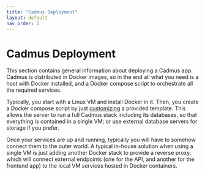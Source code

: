 ```yaml
---
title: "Cadmus Deployment"
layout: default
nav_order: 5
---
```


# Cadmus Deployment

This section contains general information about deploying a Cadmus app. Cadmus is distributed in Docker images, so in the end all what you need is a host with Docker installed, and a Docker compose script to orchestrate all the required services.

Typically, you start with a Linux VM and install Docker in it. Then, you create a Docker compose script by just [customizing](app) a provided template. This allows the server to run a full Cadmus stack including its databases, so that everything is contained in a single VM; or use external database servers for storage if you prefer.

Once your services are up and running, typically you will have to somehow connect them to the outer world. A typical in-house solution when using a single VM is just adding another Docker stack to provide a reverse proxy, which will connect external endpoints (one for the API, and another for the frontend app) to the local VM services hosted in Docker containers.
